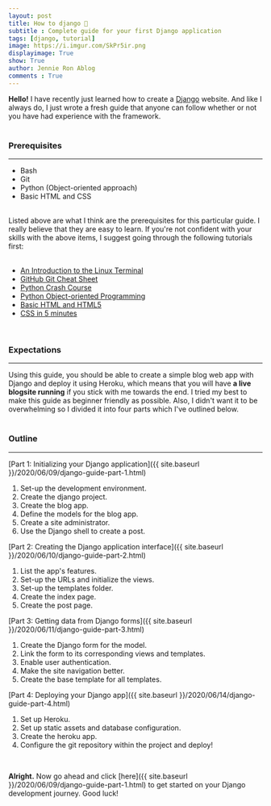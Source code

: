 ```yaml
---
layout: post
title: How to django 💃
subtitle : Complete guide for your first Django application
tags: [django, tutorial]
image: https://i.imgur.com/SkPr5ir.png
displayimage: True
show: True
author: Jennie Ron Ablog
comments : True
---
```


<!-- INTRODUCTION -->

**Hello!** I have recently just learned how to create a [Django](https://djangoproject.com) website. And like I always do, I just wrote a fresh guide that anyone can follow whether or not you have had experience with the framework.<br><br>

### Prerequisites
***
- Bash
- Git
- Python (Object-oriented approach)
- Basic HTML and CSS
<br><br>

Listed above are what I think are the prerequisites for this particular guide. I really believe that they are easy to learn. If you're not confident with your skills with the above items, I suggest going through the following tutorials first: <br><br>

- [An Introduction to the Linux Terminal](https://www.digitalocean.com/community/tutorials/an-introduction-to-the-linux-terminal)
- [GitHub Git Cheat Sheet](https://github.github.com/training-kit/downloads/github-git-cheat-sheet/)
- [Python Crash Course](https://www.freecodecamp.org/news/python-crash-course/)
- [Python Object-oriented Programming](https://www.programiz.com/python-programming/object-oriented-programming)
- [Basic HTML and HTML5](https://www.freecodecamp.org/learn/responsive-web-design/basic-html-and-html5/)
- [CSS in 5 minutes](https://www.freecodecamp.org/news/get-started-with-css-in-5-minutes-e0804813fc3e/)

<br>

### Expectations
***
Using this guide, you should be able to create a simple blog web app with Django and deploy it using Heroku, which means that you will have **a live blogsite running** if you stick with me towards the end. I tried my best to make this guide as beginner friendly as possible. Also, I didn't want it to be overwhelming so I divided it into four parts which I've outlined below.<br><br>

### Outline
***
[Part 1: Initializing your Django application]({{ site.baseurl }}/2020/06/09/django-guide-part-1.html) 

1. Set-up the development environment.
2. Create the django project.
3. Create the blog app.
4. Define the models for the blog app.
5. Create a site administrator.
6. Use the Django shell to create a post.

[Part 2: Creating the Django application interface]({{ site.baseurl }}/2020/06/10/django-guide-part-2.html)

1. List the app's features.
2. Set-up the URLs and initialize the views.
3. Set-up the templates folder.
4. Create the index page.
5. Create the post page.

[Part 3: Getting data from Django forms]({{ site.baseurl }}/2020/06/11/django-guide-part-3.html)

1. Create the Django form for the model.
2. Link the form to its corresponding views and templates.
3. Enable user authentication.
4. Make the site navigation better.
5. Create the base template for all templates.

[Part 4: Deploying your Django app]({{ site.baseurl }}/2020/06/14/django-guide-part-4.html)

1. Set up Heroku.
2. Set up static assets and database configuration.
3. Create the heroku app.
4. Configure the git repository within the project and deploy!


<br>

**Alright.** Now go ahead and click [here]({{ site.baseurl }}/2020/06/09/django-guide-part-1.html) to get started on your Django development journey. Good luck!
